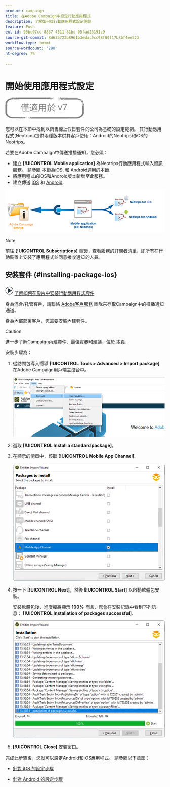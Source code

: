 ```yaml
---
product: campaign
title: 在Adobe Campaign中設定行動應用程式
description: 了解如何從行動應用程式設定開始
feature: Push
exl-id: 95bc07cc-8837-4511-81bc-05fad28191c9
source-git-commit: 8d635722b8961b3edac9cc98f00f17b86f4ee523
workflow-type: tm+mt
source-wordcount: '290'
ht-degree: 7%

---
```


# 開始使用應用程式設定

![](../../assets/v7-only.svg)

您可以在本節中找到以銷售線上假日套件的公司為基礎的設定範例。 其行動應用程式(Neotrips)提供兩種版本供其客戶使用：Android的Neotrips和iOS的Neotrips。

若要在Adobe Campaign中傳送推播通知，您必須：

* 建立 **[!UICONTROL Mobile application]** 為Neotrips行動應用程式輸入資訊服務。 請參閱 [本節為iOS](configuring-the-mobile-application.md#configuring-ios-service). 和 [Android適用的本節](configuring-the-mobile-application-android.md#configuring-android-service).
* 將應用程式的iOS和Android版本新增至此服務。
* 建立傳送 [iOS](create-notifications-ios.md) 和 [Android](create-notifications-android.md).

![](assets/nmac_service_diagram.png)

>[!NOTE]
>
>前往 **[!UICONTROL Subscriptions]** 頁簽，查看服務的訂閱者清單，即所有在行動裝置上安裝了應用程式並同意接收通知的人員。

## 安裝套件 {#installing-package-ios}

![](assets/do-not-localize/how-to-video.png) [了解如何在影片中安裝行動應用程式套件](https://experienceleague.adobe.com/docs/campaign-classic-learn/tutorials/sending-messages/push-channel/installing-the-mobile-app-channel.html?lang=en#sending-messages)

身為混合/托管客戶，請聯絡 [Adobe客戶服務](https://helpx.adobe.com/tw/enterprise/admin-guide.html/enterprise/using/support-for-experience-cloud.ug.html) 團隊來存取Campaign中的推播通知通道。

身為內部部署客戶，您需要安裝內建套件。

>[!CAUTION]
>
>進一步了解Campaign內建套件、最佳實務和建議，位於 [本頁](../../installation/using/installing-campaign-standard-packages.md).

安裝步驟為：

1. 從訪問包導入嚮導 **[!UICONTROL Tools > Advanced > Import package]** 在Adobe Campaign用戶端主控台中。

   ![](assets/package_ios.png)

1. 選取 **[!UICONTROL Install a standard package]**。

1. 在顯示的清單中，核取 **[!UICONTROL Mobile App Channel]**.

   ![](assets/package_ios_2.png)

1. 按一下 **[!UICONTROL Next]**，然後 **[!UICONTROL Start]** 以啟動軟體包安裝。

   安裝軟體包後，進度欄將顯示 **100%** 而且，您會在安裝記錄中看到下列訊息： **[!UICONTROL Installation of packages successful]**.

   ![](assets/package_ios_3.png)

1. **[!UICONTROL Close]** 安裝窗口。

完成此步驟後，您就可以設定Android和iOS應用程式。
請參閱以下章節：

* [針對 iOS 的設定步驟](configuring-the-mobile-application.md)

* [針對 Android 的設定步驟](configuring-the-mobile-application-android.md)
